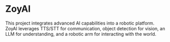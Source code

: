 # ZoyAI
This project integrates advanced AI capabilities into a robotic platform. ZoyAI leverages TTS/STT for communication, object detection for vision, an LLM for understanding, and a robotic arm for interacting with the world.
